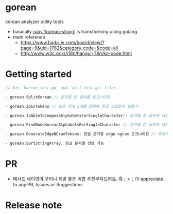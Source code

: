 # gorean
korean analyzer utility tools

- basically [ruby 'korean-string'](https://github.com/bhumphreys/korean-string) is transforming using golang
- main reference
    - https://www.bada-ie.com/board/view/?page=9&uid=1782&category_code=&code=all
    - http://www.w3c.or.kr/i18n/hangul-i18n/ko-code.html

# Getting started

``` go
// See `korean_test.go` and `util_test.go` files

- gorean.SplitKorean // 문자열 한 글자를 토크나이징

- gorean.JoinTokens // 토큰 최대 3개를 활용해 한글 조합문자 만들기

- gorean.IsAbleToComposeAlphabetsForSingleCharacter// 문자열 한 글자에 대한 토큰들로 한글 조합문자가 가능한지 확인

- gorean.FindNoneKoreanAlphabetsForSingleCharacter // 문자열 한 글자에 대한 토큰들 중에 한글 외 문자열이 있는지 체크

- gorean.GenerateEdgeNGramTokens: 한글 문자열 edge ngram 토크나이징 // 외국어, 숫자, 특문 토크나이징 안하고 토큰화

- gorean.SortStringArray: 한글 문자열 정렬 가능
```

# PR
- 메서드 네이밍이 구리니 제발 좋은 이름 추천부탁드려요. 흑 ; ㅅ ;
I'll appreciate to any PR, Issues or Suggestions

# Release note